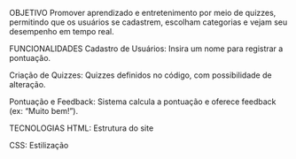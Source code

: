 OBJETIVO
Promover aprendizado e entretenimento por meio de quizzes, permitindo que os usuários se cadastrem, escolham categorias e vejam seu desempenho em tempo real.

FUNCIONALIDADES
Cadastro de Usuários: Insira um nome para registrar a pontuação.

Criação de Quizzes: Quizzes definidos no código, com possibilidade de alteração.

Pontuação e Feedback: Sistema calcula a pontuação e oferece feedback (ex: “Muito bem!”).

TECNOLOGIAS
HTML: Estrutura do site

CSS: Estilização

